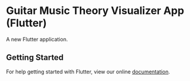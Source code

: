 # Guitar Music Theory Visualizer App (Flutter)

A new Flutter application.

## Getting Started

For help getting started with Flutter, view our online
[documentation](https://flutter.io/).
